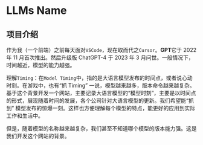 # LLMs Name

## 项目介绍

作为我（一个前端）之前每天面对`VSCode`，现在取而代之`Cursor`。**GPT**它于 2022 年 11 月首次推出。然后升级版 ChatGPT-4 于 2023 年 3 月问世。一般情况下，时间越近，模型的能力越强。

理解`Timing`：在`Model Timing`中，指的是大语言模型发布的时间点，或者说心动时刻。在游戏中，也有“抓 Timing” 一说，模型越来越多，版本命令越来越复杂。基于这个背景开发一个网站，主要记录大语言模型的“模型时刻”，主要是以时间点的形式，展现随着时间的发展，各个公司针对大语言模型的更新。我们希望能“抓到” 模型发布的惊爆一刻。这样也方便理解每个模型的特点，能更好的应用到实际工作和生活中。

但是，随着模型的名称越来越复杂，我们甚至不知道哪个模型的版本能力强。这是我们开发这个网站的背景。
